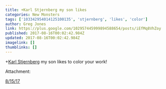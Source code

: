 ```yaml
---
title: +Karl Stjernberg my son likes
categories: New Monsters
tags: ['103342954014125100135', 'stjernberg', 'likes', 'color']
author: Greg Jones
link: https://plus.google.com/102957445999894588654/posts/iEfMq8VhZoy
published: 2017-08-16T00:02:42.984Z
updated: 2017-08-16T00:02:42.984Z
imagelink: []
thumblinks: []
---
```


<span class="proflinkWrapper"><span class="proflinkPrefix">+</span><a class="proflink" href="https://plus.google.com/103342954014125100135" oid="103342954014125100135">Karl Stjernberg</a></span> my son likes to color your work!


Attachment:

<a href='https://plus.google.com/photos/102957445999894588654/albums/6454656219392620961?authkey=CMb19qWsnOn8rQE&sqi=100084733231320276299&sqsi=a00a0016-f654-4964-9167-775a274a627c'>8/15/17</a>


